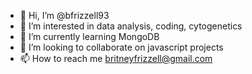 - 👋 Hi, I’m @bfrizzell93
- 👀 I’m interested in data analysis, coding, cytogenetics
- 🌱 I’m currently learning MongoDB
- 💞️ I’m looking to collaborate on javascript projects
- 📫 How to reach me britneyfrizzell@gmail.com

<!---
bfrizzell93/bfrizzell93 is a ✨ special ✨ repository because its `README.md` (this file) appears on your GitHub profile.
You can click the Preview link to take a look at your changes.
--->

